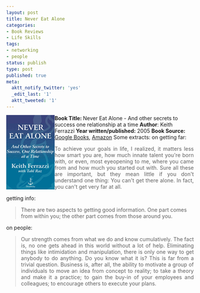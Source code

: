 ```yaml
---
layout: post
title: Never Eat Alone
categories:
- Book Reviews
- Life Skills
tags:
- networking
- people
status: publish
type: post
published: true
meta:
  aktt_notify_twitter: 'yes'
  _edit_last: '1'
  aktt_tweeted: '1'
---
```

<img class="aligncenter size-full wp-image-1684" title="never-eat-alone" src="/img/never-eat-alone2.jpg" alt="" width="130" height="200" align="left" /><strong>Book Title: </strong>Never Eat Alone - And other secrets to success one relationship at a time
<strong>Author</strong>: Keith Ferrazzi
<strong>Year written/published:</strong> 2005
<strong>Book Source:</strong> <a class="vt-p" href="http://books.google.com/books?id=FlUlNAAACAAJ&amp;dq=never+eat+alone&amp;hl=en&amp;ei=8ahCTJiNH4bJcZH8wOUP&amp;sa=X&amp;oi=book_result&amp;ct=result&amp;resnum=1&amp;ved=0CCUQ6AEwAA">Google Books</a>, <a href="http://www.amazon.com/Never-Eat-Alone-Secrets-Relationship/dp/0385512058">Amazon</a>
Some extracts:
on getting far:
<blockquote>
<p style="text-align: justify;">To achieve your goals in life, I realized, it matters less how smart you are, how much innate talent you're born with, or even, most eyeopening to me, where you came from and how much you started out with. Sure all these are important, but they mean little if you don't understand one thing: You can't get there alone. In fact, you can't get very far at all.</p>
</blockquote>
getting info:
<blockquote>There are two aspects to getting good information. One part comes from within you; the other part comes from those around you.</blockquote>
on people:
<blockquote>
<p style="text-align: justify;">Our strength comes from what we do and know cumulatively. The fact is, no one gets ahead in this world without a lot of help. Eliminating things like intimidation and manipulation, there is only one way to get anybody to do anything. Do you know what it is?
This is far from a trivial question. Business is, after all, the ability to motivate a group of individuals to move an idea from concept to reality; to take a theory and make it a practice; to gain the buy-in of your employees and colleagues; to encourage others to execute your plans.</p>
</blockquote>
